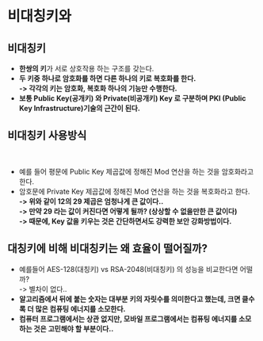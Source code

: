 # 비대칭키와

## 비대칭키&#x20;

* **한쌍의 키**가 서로 상호작용 하는 구조를 갖는다.&#x20;
* **두 키중 하나로 암호화를 하면 다른 하나의 키로 복호화를 한다.** \
  **-> 각각의 키는 암호화, 복호화 하나의 기능만 수행한다.**&#x20;
* **보통 Public Key(공개키) 와 Private(비공개키) Key 로 구분하며 PKI (Public Key Infrastructure)기술의 근간이 된다.**&#x20;

## 비대칭키 사용방식&#x20;

<figure><img src="../../../.gitbook/assets/스크린샷 2024-01-19 13.53.10.png" alt=""><figcaption></figcaption></figure>

* 예를 들어 평문에 Public Key 제곱값에 정해진 Mod 연산을 하는 것을 암호화라고 한다.&#x20;
* 암호문에 Private Key 제곱값에 정해진 Mod 연산을 하는 것을 복호화라고 한다. \
  **-> 위와 같이 12의 29 제곱은 엄청나게 큰 값이다..** \
  **-> 만약 29 라는 값이 커진다면 어떻게 될까? (상상할 수 없을만한 큰 값이다)**\
  **-> 때문에, Key 값을 키우는 것은 간단하면서도 강력한 보안 강화방법이다.**&#x20;

## 대칭키에 비해 비대칭키는 왜 효율이 떨어질까?

* 예를들어 AES-128(대칭키) vs RSA-2048(비대칭키) 의 성능을 비교한다면 어떨까? \
  \-> 별차이 없다..&#x20;
* **알고리즘에서 뒤에 붙는 숫자는 대부분 키의 자릿수를 의미한다고 했는데, 크면 클수록 더 많은 컴퓨팅 에너지를 소모한다.**&#x20;
* **컴퓨터 프로그램에서는 상관 없지만, 모바일 프로그램에서는 컴퓨팅 에너지를 소모하는 것은 고민해야 할 부분이다..**&#x20;
